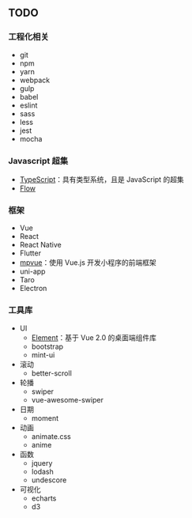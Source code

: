 ## TODO

### 工程化相关

+ git
+ npm
+ yarn
+ webpack
+ gulp
+ babel
+ eslint
+ sass
+ less
+ jest
+ mocha

### Javascript 超集

+ [TypeScript](https://typescript.bootcss.com/tutorials/typescript-in-5-minutes.html)：具有类型系统，且是 JavaScript 的超集
+ [Flow]()

### 框架

+ Vue
+ React
+ React Native
+ Flutter
+ [mpvue](http://mpvue.com/)：使用 Vue.js 开发小程序的前端框架
+ uni-app
+ Taro
+ Electron

### 工具库

+ UI
  + [Element](https://element.eleme.cn/#/zh-CN/component/installation)：基于 Vue 2.0 的桌面端组件库
  + bootstrap
  + mint-ui
+ 滚动
  + better-scroll
+ 轮播
  + swiper
  + vue-awesome-swiper
+ 日期
  + moment
+ 动画
  + animate.css
  + anime
+ 函数
  + jquery
  + lodash
  + undescore
+ 可视化
  + echarts
  + d3
